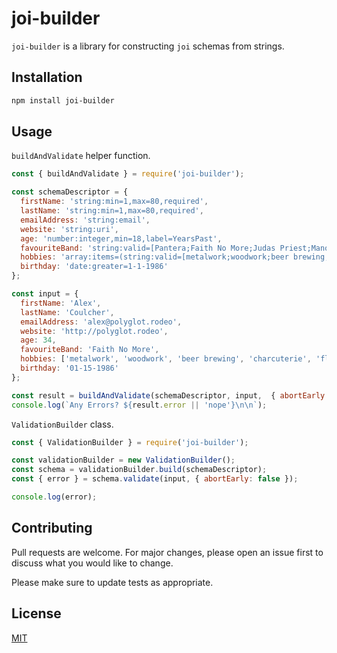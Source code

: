 # joi-builder

`joi-builder` is a library for constructing `joi` schemas from strings.

## Installation

```bash
npm install joi-builder
```

## Usage

`buildAndValidate` helper function.

```js
const { buildAndValidate } = require('joi-builder');

const schemaDescriptor = {
  firstName: 'string:min=1,max=80,required',
  lastName: 'string:min=1,max=80,required',
  emailAddress: 'string:email',
  website: 'string:uri',
  age: 'number:integer,min=18,label=YearsPast',
  favouriteBand: 'string:valid=[Pantera;Faith No More;Judas Priest;Manowar]',
  hobbies: 'array:items=(string:valid=[metalwork;woodwork;beer brewing;charcuterie;fly fishing;cycling]),min=3',
  birthday: 'date:greater=1-1-1986'
};

const input = {
  firstName: 'Alex',
  lastName: 'Coulcher',
  emailAddress: 'alex@polyglot.rodeo',
  website: 'http://polyglot.rodeo',
  age: 34,
  favouriteBand: 'Faith No More',
  hobbies: ['metalwork', 'woodwork', 'beer brewing', 'charcuterie', 'fly fishing'],
  birthday: '01-15-1986'
};

const result = buildAndValidate(schemaDescriptor, input,  { abortEarly: false });
console.log(`Any Errors? ${result.error || 'nope'}\n\n`);
```

`ValidationBuilder` class.
```js
const { ValidationBuilder } = require('joi-builder');

const validationBuilder = new ValidationBuilder();
const schema = validationBuilder.build(schemaDescriptor);
const { error } = schema.validate(input, { abortEarly: false });

console.log(error);
```

## Contributing
Pull requests are welcome. For major changes, please open an issue first to discuss what you would like to change.

Please make sure to update tests as appropriate.

## License
[MIT](https://choosealicense.com/licenses/mit/)
